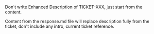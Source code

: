 Don't write Enhanced Description of TICKET-XXX, just start from the content.

Content from the response.md file will replace description fully from the ticket, don't include any intro, current ticket reference.

